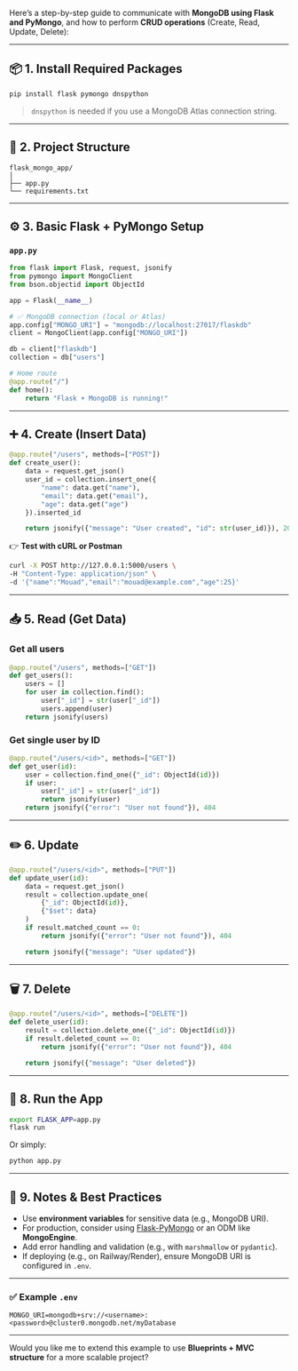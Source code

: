 Here’s a step-by-step guide to communicate with **MongoDB using Flask and PyMongo**, and how to perform **CRUD operations** (Create, Read, Update, Delete):

---

## 📦 1. Install Required Packages

```bash
pip install flask pymongo dnspython
```

> `dnspython` is needed if you use a MongoDB Atlas connection string.

---

## 📁 2. Project Structure

```
flask_mongo_app/
│
├── app.py
└── requirements.txt
```

---

## ⚙️ 3. Basic Flask + PyMongo Setup

### `app.py`

```python
from flask import Flask, request, jsonify
from pymongo import MongoClient
from bson.objectid import ObjectId

app = Flask(__name__)

# ✅ MongoDB connection (local or Atlas)
app.config["MONGO_URI"] = "mongodb://localhost:27017/flaskdb"
client = MongoClient(app.config["MONGO_URI"])

db = client["flaskdb"]
collection = db["users"]

# Home route
@app.route("/")
def home():
    return "Flask + MongoDB is running!"

```

---

## ➕ 4. Create (Insert Data)

```python
@app.route("/users", methods=["POST"])
def create_user():
    data = request.get_json()
    user_id = collection.insert_one({
        "name": data.get("name"),
        "email": data.get("email"),
        "age": data.get("age")
    }).inserted_id

    return jsonify({"message": "User created", "id": str(user_id)}), 201
```

👉 **Test with cURL or Postman**

```bash
curl -X POST http://127.0.0.1:5000/users \
-H "Content-Type: application/json" \
-d '{"name":"Mouad","email":"mouad@example.com","age":25}'
```

---

## 📥 5. Read (Get Data)

### Get all users

```python
@app.route("/users", methods=["GET"])
def get_users():
    users = []
    for user in collection.find():
        user["_id"] = str(user["_id"])
        users.append(user)
    return jsonify(users)
```

### Get single user by ID

```python
@app.route("/users/<id>", methods=["GET"])
def get_user(id):
    user = collection.find_one({"_id": ObjectId(id)})
    if user:
        user["_id"] = str(user["_id"])
        return jsonify(user)
    return jsonify({"error": "User not found"}), 404
```

---

## ✏️ 6. Update

```python
@app.route("/users/<id>", methods=["PUT"])
def update_user(id):
    data = request.get_json()
    result = collection.update_one(
        {"_id": ObjectId(id)},
        {"$set": data}
    )
    if result.matched_count == 0:
        return jsonify({"error": "User not found"}), 404

    return jsonify({"message": "User updated"})
```

---

## 🗑️ 7. Delete

```python
@app.route("/users/<id>", methods=["DELETE"])
def delete_user(id):
    result = collection.delete_one({"_id": ObjectId(id)})
    if result.deleted_count == 0:
        return jsonify({"error": "User not found"}), 404

    return jsonify({"message": "User deleted"})
```

---

## 🚀 8. Run the App

```bash
export FLASK_APP=app.py
flask run
```

Or simply:

```bash
python app.py
```

---

## 📌 9. Notes & Best Practices

* Use **environment variables** for sensitive data (e.g., MongoDB URI).
* For production, consider using [Flask-PyMongo](https://flask-pymongo.readthedocs.io/) or an ODM like **MongoEngine**.
* Add error handling and validation (e.g., with `marshmallow` or `pydantic`).
* If deploying (e.g., on Railway/Render), ensure MongoDB URI is configured in `.env`.

---

### ✅ Example `.env`

```
MONGO_URI=mongodb+srv://<username>:<password>@cluster0.mongodb.net/myDatabase
```

---

Would you like me to extend this example to use **Blueprints + MVC structure** for a more scalable project?
